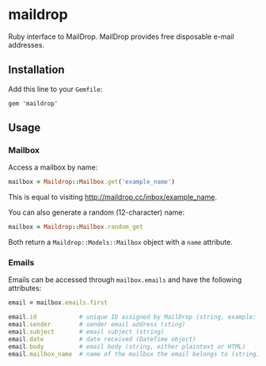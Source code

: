 # maildrop

Ruby interface to MailDrop. MailDrop provides free disposable e-mail addresses.

## Installation 
Add this line to your `Gemfile`:
```
gem 'maildrop'
```

## Usage
### Mailbox
Access a mailbox by name:
``` ruby
mailbox = Maildrop::Mailbox.get('example_name')
```
This is equal to visiting http://maildrop.cc/inbox/example_name.

You can also generate a random (12-character) name:
``` ruby
mailbox = Maildrop::Mailbox.random_get
```
Both return a `Maildrop::Models::Mailbox` object with a `name` attribute.

### Emails
Emails can be accessed through `mailbox.emails` and have the following attributes:
``` ruby
email = mailbox.emails.first

email.id            # unique ID assigned by MailDrop (string, example: "wsAGFt")
email.sender        # sender email address (sting)
email.subject       # email subject (string)
email.date          # date received (DateTime object)
email.body          # email body (string, either plaintext or HTML)
email.mailbox_name  # name of the mailbox the email belongs to (string)
```
